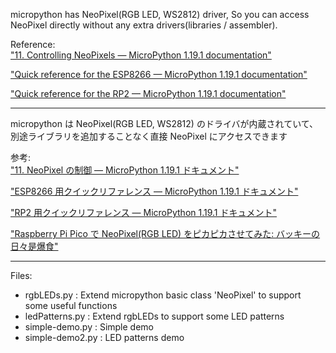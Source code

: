 micropython has NeoPixel(RGB LED, WS2812) driver, So you can access NeoPixel directly without any extra drivers(libraries / assembler).
  
  
Reference:  
["11. Controlling NeoPixels — MicroPython 1.19.1 documentation"](https://docs.micropython.org/en/latest/esp8266/tutorial/neopixel.html)

["Quick reference for the ESP8266 — MicroPython 1.19.1 documentation"](https://docs.micropython.org/en/latest/esp8266/quickref.html#neopixel-driver)

["Quick reference for the RP2 — MicroPython 1.19.1 documentation"](https://docs.micropython.org/en/latest/rp2/quickref.html)
    
-------------------------------------------------------------


micropython は NeoPixel(RGB LED, WS2812) のドライバが内蔵されていて、別途ライブラリを追加することなく直接 NeoPixel にアクセスできます

 
参考:  
["11. NeoPixel の制御 — MicroPython 1.19.1 ドキュメント"](https://micropython-docs-ja.readthedocs.io/ja/latest/esp8266/tutorial/neopixel.html)

["ESP8266 用クイックリファレンス — MicroPython 1.19.1 ドキュメント"](https://micropython-docs-ja.readthedocs.io/ja/latest/esp8266/quickref.html#neopixel-driver)

["RP2 用クイックリファレンス — MicroPython 1.19.1 ドキュメント"](https://micropython-docs-ja.readthedocs.io/ja/latest/rp2/quickref.html)

["Raspberry Pi Pico で NeoPixel(RGB LED) をピカピカさせてみた: バッキーの日々是爆食"](https://backy0175.seesaa.net/article/490246974.html)
  
  
-------------------------------------------------------------
  
Files:  
- rgbLEDs.py : Extend micropython basic class 'NeoPixel' to support some useful functions  
- ledPatterns.py : Extend rgbLEDs to support some LED patterns  
- simple-demo.py : Simple demo  
- simple-demo2.py : LED patterns demo
